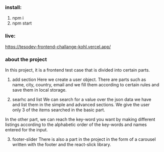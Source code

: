 ### install:
1) npm i
2) npm start

### live:
https://tesodev-frontend-challange-kohl.vercel.app/


### about the project
In this project, it is a frontend test case that is divided into certain parts.

1) add section
Here we create a user object. There are parts such as name, city, country, email and we fill them according to certain rules and save them in local storage.

2) searhc and list
We can search for a value over the json data we have and list them in the simple and advanced sections.
We give the user only 3 of the items searched in the basic part.

In the other part, we can reach the key-word you want by making different listings according to the alphabetic order of the key-words and names entered for the input.

3) footer-slider
There is also a part in the project in the form of a carousel written with the footer and the react-slick library.
